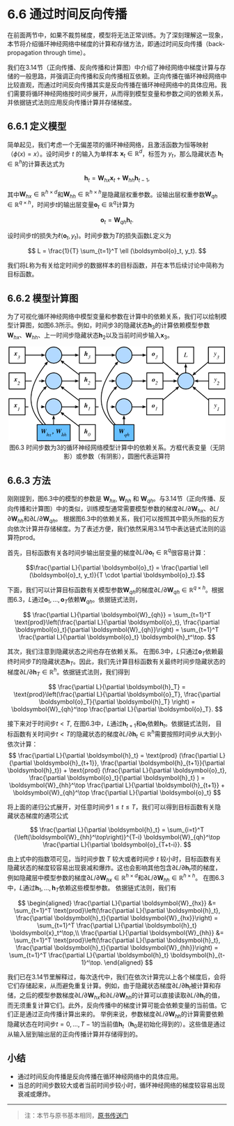 # 6.6 通过时间反向传播

在前面两节中，如果不裁剪梯度，模型将无法正常训练。为了深刻理解这一现象，本节将介绍循环神经网络中梯度的计算和存储方法，即通过时间反向传播（back-propagation through time）。

我们在3.14节（正向传播、反向传播和计算图）中介绍了神经网络中梯度计算与存储的一般思路，并强调正向传播和反向传播相互依赖。正向传播在循环神经网络中比较直观，而通过时间反向传播其实是反向传播在循环神经网络中的具体应用。我们需要将循环神经网络按时间步展开，从而得到模型变量和参数之间的依赖关系，并依据链式法则应用反向传播计算并存储梯度。


## 6.6.1 定义模型

简单起见，我们考虑一个无偏差项的循环神经网络，且激活函数为恒等映射（$\phi(x)=x$）。设时间步 $t$ 的输入为单样本 $\boldsymbol{x}_t \in \mathbb{R}^d$，标签为 $y_t$，那么隐藏状态 $\boldsymbol{h}_t \in \mathbb{R}^h$的计算表达式为

$$
\boldsymbol{h}_t = \boldsymbol{W}_{hx} \boldsymbol{x}_t + \boldsymbol{W}_{hh} \boldsymbol{h}_{t-1},
$$

其中$\boldsymbol{W}_{hx} \in \mathbb{R}^{h \times d}$和$\boldsymbol{W}_{hh} \in \mathbb{R}^{h \times h}$是隐藏层权重参数。设输出层权重参数$\boldsymbol{W}_{qh} \in \mathbb{R}^{q \times h}$，时间步$t$的输出层变量$\boldsymbol{o}_t \in \mathbb{R}^q$计算为

$$
\boldsymbol{o}_t = \boldsymbol{W}_{qh} \boldsymbol{h}_{t}.
$$

设时间步$t$的损失为$\ell(\boldsymbol{o}_t, y_t)$。时间步数为$T$的损失函数$L$定义为

$$
L = \frac{1}{T} \sum_{t=1}^T \ell (\boldsymbol{o}_t, y_t).
$$

我们将$L$称为有关给定时间步的数据样本的目标函数，并在本节后续讨论中简称为目标函数。


## 6.6.2 模型计算图

为了可视化循环神经网络中模型变量和参数在计算中的依赖关系，我们可以绘制模型计算图，如图6.3所示。例如，时间步3的隐藏状态$\boldsymbol{h}_3$的计算依赖模型参数$\boldsymbol{W}_{hx}$、$\boldsymbol{W}_{hh}$、上一时间步隐藏状态$\boldsymbol{h}_2$以及当前时间步输入$\boldsymbol{x}_3$。

<div align=center>
<img width="500" src="../img/chapter06/6.6_rnn-bptt.svg"/>
</div>
<div align=center>图6.3 时间步数为3的循环神经网络模型计算中的依赖关系。方框代表变量（无阴影）或参数（有阴影），圆圈代表运算符</div>


## 6.6.3 方法

刚刚提到，图6.3中的模型的参数是 $\boldsymbol{W}_{hx}$, $\boldsymbol{W}_{hh}$ 和 $\boldsymbol{W}_{qh}$。与3.14节（正向传播、反向传播和计算图）中的类似，训练模型通常需要模型参数的梯度$\partial L/\partial \boldsymbol{W}_{hx}$、$\partial L/\partial \boldsymbol{W}_{hh}$和$\partial L/\partial \boldsymbol{W}_{qh}$。
根据图6.3中的依赖关系，我们可以按照其中箭头所指的反方向依次计算并存储梯度。为了表述方便，我们依然采用3.14节中表达链式法则的运算符prod。

首先，目标函数有关各时间步输出层变量的梯度$\partial L/\partial \boldsymbol{o}_t \in \mathbb{R}^q$很容易计算：

$$\frac{\partial L}{\partial \boldsymbol{o}_t} =  \frac{\partial \ell (\boldsymbol{o}_t, y_t)}{T \cdot \partial \boldsymbol{o}_t}.$$

下面，我们可以计算目标函数有关模型参数$\boldsymbol{W}_{qh}$的梯度$\partial L/\partial \boldsymbol{W}_{qh} \in \mathbb{R}^{q \times h}$。根据图6.3，$L$通过$\boldsymbol{o}_1, \ldots, \boldsymbol{o}_T$依赖$\boldsymbol{W}_{qh}$。依据链式法则，

$$
\frac{\partial L}{\partial \boldsymbol{W}_{qh}} 
= \sum_{t=1}^T \text{prod}\left(\frac{\partial L}{\partial \boldsymbol{o}_t}, \frac{\partial \boldsymbol{o}_t}{\partial \boldsymbol{W}_{qh}}\right) 
= \sum_{t=1}^T \frac{\partial L}{\partial \boldsymbol{o}_t} \boldsymbol{h}_t^\top.
$$


其次，我们注意到隐藏状态之间也存在依赖关系。
在图6.3中，$L$只通过$\boldsymbol{o}_T$依赖最终时间步$T$的隐藏状态$\boldsymbol{h}_T$。因此，我们先计算目标函数有关最终时间步隐藏状态的梯度$\partial L/\partial \boldsymbol{h}_T \in \mathbb{R}^h$。依据链式法则，我们得到

$$
\frac{\partial L}{\partial \boldsymbol{h}_T} = \text{prod}\left(\frac{\partial L}{\partial \boldsymbol{o}_T}, \frac{\partial \boldsymbol{o}_T}{\partial \boldsymbol{h}_T} \right) = \boldsymbol{W}_{qh}^\top \frac{\partial L}{\partial \boldsymbol{o}_T}.
$$

接下来对于时间步$t < T$, 在图6.3中，$L$通过$\boldsymbol{h}_{t+1}$和$\boldsymbol{o}_t$依赖$\boldsymbol{h}_t$。依据链式法则，
目标函数有关时间步$t < T$的隐藏状态的梯度$\partial L/\partial \boldsymbol{h}_t \in \mathbb{R}^h$需要按照时间步从大到小依次计算：
$$
\frac{\partial L}{\partial \boldsymbol{h}_t} 
= \text{prod} (\frac{\partial L}{\partial \boldsymbol{h}_{t+1}}, \frac{\partial \boldsymbol{h}_{t+1}}{\partial \boldsymbol{h}_t}) + \text{prod} (\frac{\partial L}{\partial \boldsymbol{o}_t}, \frac{\partial \boldsymbol{o}_t}{\partial \boldsymbol{h}_t} ) = \boldsymbol{W}_{hh}^\top \frac{\partial L}{\partial \boldsymbol{h}_{t+1}} + \boldsymbol{W}_{qh}^\top \frac{\partial L}{\partial \boldsymbol{o}_t}
$$

将上面的递归公式展开，对任意时间步$1 \leq t \leq T$，我们可以得到目标函数有关隐藏状态梯度的通项公式

$$
\frac{\partial L}{\partial \boldsymbol{h}_t} 
= \sum_{i=t}^T {\left(\boldsymbol{W}_{hh}^\top\right)}^{T-i} \boldsymbol{W}_{qh}^\top \frac{\partial L}{\partial \boldsymbol{o}_{T+t-i}}.
$$

由上式中的指数项可见，当时间步数 $T$ 较大或者时间步 $t$ 较小时，目标函数有关隐藏状态的梯度较容易出现衰减和爆炸。这也会影响其他包含$\partial L / \partial \boldsymbol{h}_t$项的梯度，例如隐藏层中模型参数的梯度$\partial L / \partial \boldsymbol{W}_{hx} \in \mathbb{R}^{h \times d}$和$\partial L / \partial \boldsymbol{W}_{hh} \in \mathbb{R}^{h \times h}$。
在图6.3中，$L$通过$\boldsymbol{h}_1, \ldots, \boldsymbol{h}_T$依赖这些模型参数。
依据链式法则，我们有

$$
\begin{aligned}
\frac{\partial L}{\partial \boldsymbol{W}_{hx}} 
&= \sum_{t=1}^T \text{prod}\left(\frac{\partial L}{\partial \boldsymbol{h}_t}, \frac{\partial \boldsymbol{h}_t}{\partial \boldsymbol{W}_{hx}}\right) 
= \sum_{t=1}^T \frac{\partial L}{\partial \boldsymbol{h}_t} \boldsymbol{x}_t^\top,\\
\frac{\partial L}{\partial \boldsymbol{W}_{hh}} 
&= \sum_{t=1}^T \text{prod}\left(\frac{\partial L}{\partial \boldsymbol{h}_t}, \frac{\partial \boldsymbol{h}_t}{\partial \boldsymbol{W}_{hh}}\right) 
= \sum_{t=1}^T \frac{\partial L}{\partial \boldsymbol{h}_t} \boldsymbol{h}_{t-1}^\top.
\end{aligned}
$$


我们已在3.14节里解释过，每次迭代中，我们在依次计算完以上各个梯度后，会将它们存储起来，从而避免重复计算。例如，由于隐藏状态梯度$\partial L/\partial \boldsymbol{h}_t$被计算和存储，之后的模型参数梯度$\partial L/\partial  \boldsymbol{W}_{hx}$和$\partial L/\partial \boldsymbol{W}_{hh}$的计算可以直接读取$\partial L/\partial \boldsymbol{h}_t$的值，而无须重复计算它们。此外，反向传播中的梯度计算可能会依赖变量的当前值。它们正是通过正向传播计算出来的。
举例来说，参数梯度$\partial L/\partial \boldsymbol{W}_{hh}$的计算需要依赖隐藏状态在时间步$t = 0, \ldots, T-1$的当前值$\boldsymbol{h}_t$（$\boldsymbol{h}_0$是初始化得到的）。这些值是通过从输入层到输出层的正向传播计算并存储得到的。


## 小结

* 通过时间反向传播是反向传播在循环神经网络中的具体应用。
* 当总的时间步数较大或者当前时间步较小时，循环神经网络的梯度较容易出现衰减或爆炸。


------------
> 注：本节与原书基本相同，[原书传送门](https://zh.d2l.ai/chapter_recurrent-neural-networks/bptt.html)